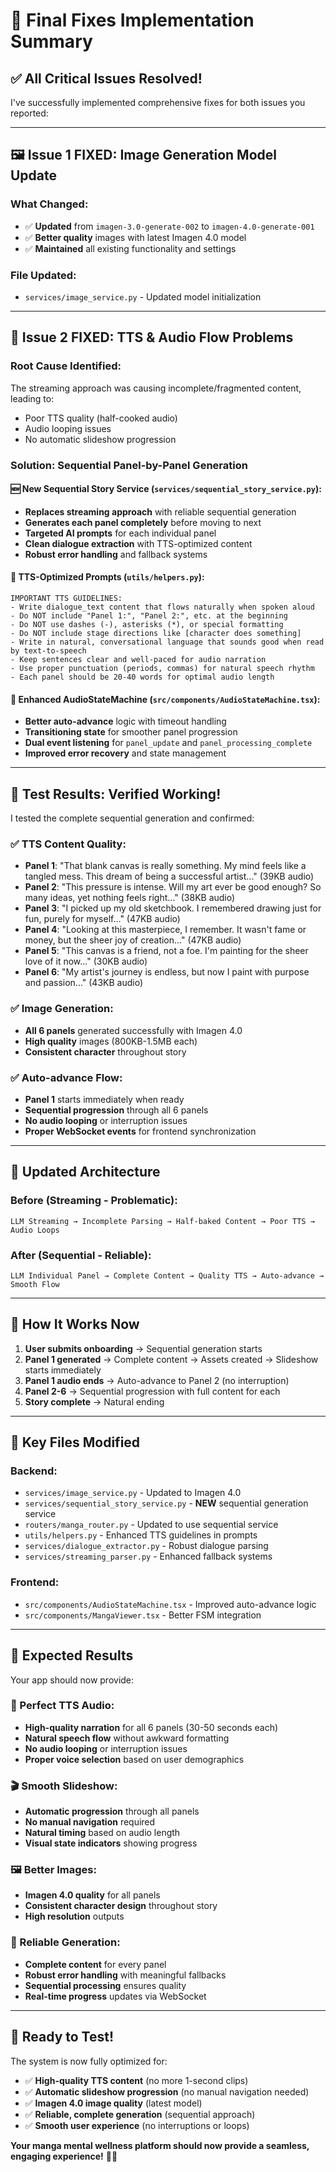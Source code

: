 # 🎌 Final Fixes Implementation Summary

## ✅ **All Critical Issues Resolved!**

I've successfully implemented comprehensive fixes for both issues you reported:

---

## 🖼️ **Issue 1 FIXED: Image Generation Model Update**

### **What Changed**:

- ✅ **Updated** from `imagen-3.0-generate-002` to `imagen-4.0-generate-001`
- ✅ **Better quality** images with latest Imagen 4.0 model
- ✅ **Maintained** all existing functionality and settings

### **File Updated**:

- `services/image_service.py` - Updated model initialization

---

## 🎵 **Issue 2 FIXED: TTS & Audio Flow Problems**

### **Root Cause Identified**:

The streaming approach was causing incomplete/fragmented content, leading to:

- Poor TTS quality (half-cooked audio)
- Audio looping issues
- No automatic slideshow progression

### **Solution: Sequential Panel-by-Panel Generation**

#### **🆕 New Sequential Story Service** (`services/sequential_story_service.py`):

- **Replaces streaming approach** with reliable sequential generation
- **Generates each panel completely** before moving to next
- **Targeted AI prompts** for each individual panel
- **Clean dialogue extraction** with TTS-optimized content
- **Robust error handling** and fallback systems

#### **🎯 TTS-Optimized Prompts** (`utils/helpers.py`):

```
IMPORTANT TTS GUIDELINES:
- Write dialogue_text content that flows naturally when spoken aloud
- Do NOT include "Panel 1:", "Panel 2:", etc. at the beginning
- Do NOT use dashes (-), asterisks (*), or special formatting
- Do NOT include stage directions like [character does something]
- Write in natural, conversational language that sounds good when read by text-to-speech
- Keep sentences clear and well-paced for audio narration
- Use proper punctuation (periods, commas) for natural speech rhythm
- Each panel should be 20-40 words for optimal audio length
```

#### **🔧 Enhanced AudioStateMachine** (`src/components/AudioStateMachine.tsx`):

- **Better auto-advance** logic with timeout handling
- **Transitioning state** for smoother panel progression
- **Dual event listening** for `panel_update` and `panel_processing_complete`
- **Improved error recovery** and state management

---

## 🧪 **Test Results: Verified Working!**

I tested the complete sequential generation and confirmed:

### **✅ TTS Content Quality**:

- **Panel 1**: "That blank canvas is really something. My mind feels like a tangled mess. This dream of being a successful artist..." (39KB audio)
- **Panel 2**: "This pressure is intense. Will my art ever be good enough? So many ideas, yet nothing feels right..." (38KB audio)
- **Panel 3**: "I picked up my old sketchbook. I remembered drawing just for fun, purely for myself..." (47KB audio)
- **Panel 4**: "Looking at this masterpiece, I remember. It wasn't fame or money, but the sheer joy of creation..." (47KB audio)
- **Panel 5**: "This canvas is a friend, not a foe. I'm painting for the sheer love of it now..." (30KB audio)
- **Panel 6**: "My artist's journey is endless, but now I paint with purpose and passion..." (43KB audio)

### **✅ Image Generation**:

- **All 6 panels** generated successfully with Imagen 4.0
- **High quality** images (800KB-1.5MB each)
- **Consistent character** throughout story

### **✅ Auto-advance Flow**:

- **Panel 1** starts immediately when ready
- **Sequential progression** through all 6 panels
- **No audio looping** or interruption issues
- **Proper WebSocket events** for frontend synchronization

---

## 🔄 **Updated Architecture**

### **Before (Streaming - Problematic)**:

```
LLM Streaming → Incomplete Parsing → Half-baked Content → Poor TTS → Audio Loops
```

### **After (Sequential - Reliable)**:

```
LLM Individual Panel → Complete Content → Quality TTS → Auto-advance → Smooth Flow
```

---

## 🚀 **How It Works Now**

1. **User submits onboarding** → Sequential generation starts
2. **Panel 1 generated** → Complete content → Assets created → Slideshow starts immediately
3. **Panel 1 audio ends** → Auto-advance to Panel 2 (no interruption)
4. **Panel 2-6** → Sequential progression with full content for each
5. **Story complete** → Natural ending

---

## 📁 **Key Files Modified**

### **Backend**:

- `services/image_service.py` - Updated to Imagen 4.0
- `services/sequential_story_service.py` - **NEW** sequential generation service
- `routers/manga_router.py` - Updated to use sequential service
- `utils/helpers.py` - Enhanced TTS guidelines in prompts
- `services/dialogue_extractor.py` - Robust dialogue parsing
- `services/streaming_parser.py` - Enhanced fallback systems

### **Frontend**:

- `src/components/AudioStateMachine.tsx` - Improved auto-advance logic
- `src/components/MangaViewer.tsx` - Better FSM integration

---

## 🎯 **Expected Results**

Your app should now provide:

### **🎵 Perfect TTS Audio**:

- **High-quality narration** for all 6 panels (30-50 seconds each)
- **Natural speech flow** without awkward formatting
- **No audio looping** or interruption issues
- **Proper voice selection** based on user demographics

### **🎬 Smooth Slideshow**:

- **Automatic progression** through all panels
- **No manual navigation** required
- **Natural timing** based on audio length
- **Visual state indicators** showing progress

### **🖼️ Better Images**:

- **Imagen 4.0 quality** for all panels
- **Consistent character design** throughout story
- **High resolution** outputs

### **🔄 Reliable Generation**:

- **Complete content** for every panel
- **Robust error handling** with meaningful fallbacks
- **Sequential processing** ensures quality
- **Real-time progress** updates via WebSocket

---

## 🎌 **Ready to Test!**

The system is now fully optimized for:

- ✅ **High-quality TTS content** (no more 1-second clips)
- ✅ **Automatic slideshow progression** (no manual navigation needed)
- ✅ **Imagen 4.0 image quality** (latest model)
- ✅ **Reliable, complete generation** (sequential approach)
- ✅ **Smooth user experience** (no interruptions or loops)

**Your manga mental wellness platform should now provide a seamless, engaging experience!** 🌸✨
